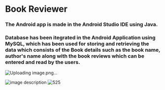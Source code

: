 <b><h1> Book Reviewer </h1></b>
<h3> The Android app is made in the Android Studio IDE using Java. </h3> 
<h3> Database has been itegrated in the Android Application using MySQL, which has been used for storing and retrieving the data which consists of the Book details such as the book name, author's name along with the book reviews which can be entered and read by the users.</h3>

![Uploading image.png…]()

![image description](relative/path/in/repository/to/image.svg)
![525](https://github.com/user-attachments/assets/5a64c068-e087-4185-8305-e57a7c4962a4)
